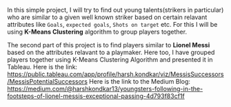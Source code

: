  In this simple project, I will try to find out young talents(strikers in particular) who are similar to a given well known striker based on certain relavant attributes like `Goals`, `expected goals`, `Shots on target` etc.
 For this I will be using **K-Means Clustering** algorithm to group players together.

 The second part of this project is to find players similar to **Lionel Messi** based on the attributes relavant to a playmaker.
 Here too, I have grouped players together using K-Means Clustering Algorithm and presented it in Tableau.
 Here is the link: https://public.tableau.com/app/profile/harsh.kondkar/viz/MessisSuccessors/MessisPotentialSuccessors 
 Here is the link to the Medium Blog: https://medium.com/@harshkondkar13/youngsters-following-in-the-footsteps-of-lionel-messis-exceptional-passing-4d793f83cf1f
